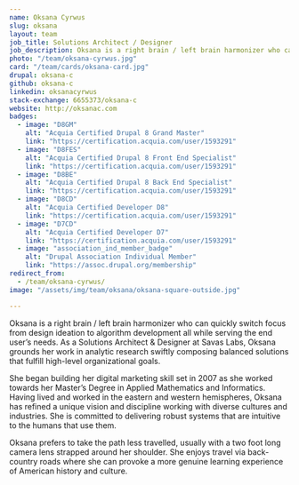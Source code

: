 ```yaml
---
name: Oksana Cyrwus
slug: oksana
layout: team
job_title: Solutions Architect / Designer
job_description: Oksana is a right brain / left brain harmonizer who can quickly switch focus from design ideation to algorithm development all while serving the end user's needs.
photo: "/team/oksana-cyrwus.jpg"
card: "/team/cards/oksana-card.jpg"
drupal: oksana-c
github: oksana-c
linkedin: oksanacyrwus
stack-exchange: 6655373/oksana-c
website: http://oksanac.com
badges:
  - image: "D8GM"
    alt: "Acquia Certified Drupal 8 Grand Master"
    link: "https://certification.acquia.com/user/1593291"
  - image: "D8FES"
    alt: "Acquia Certified Drupal 8 Front End Specialist"
    link: "https://certification.acquia.com/user/1593291"
  - image: "D8BE"
    alt: "Acquia Certified Drupal 8 Back End Specialist"
    link: "https://certification.acquia.com/user/1593291"
  - image: "D8CD"
    alt: "Acquia Certified Developer D8"
    link: "https://certification.acquia.com/user/1593291"
  - image: "D7CD"
    alt: "Acquia Certified Developer D7"
    link: "https://certification.acquia.com/user/1593291"
  - image: "association_ind_member_badge"
    alt: "Drupal Association Individual Member"
    link: "https://assoc.drupal.org/membership"
redirect_from:
  - /team/oksana-cyrwus/
image: "/assets/img/team/oksana/oksana-square-outside.jpg"

---
```

Oksana is a right brain / left brain harmonizer who can quickly switch focus from design ideation to algorithm development all while serving the end user’s needs. As a Solutions Architect & Designer at Savas Labs, Oksana grounds her work in analytic research swiftly composing balanced solutions that fulfill high-level organizational goals.

She began building her digital marketing skill set in 2007 as she worked towards her Master’s Degree in Applied Mathematics and Informatics. Having lived and worked in the eastern and western hemispheres, Oksana has refined a unique vision and discipline working with diverse cultures and industries. She is committed to delivering robust systems that are intuitive to the humans that use them.

Oksana prefers to take the path less travelled, usually with a two foot long camera lens strapped around her shoulder. She enjoys travel via back-country roads where she can provoke a more genuine learning experience of American history and culture.
